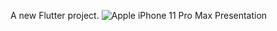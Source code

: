 A new Flutter project.
![Apple iPhone 11 Pro Max Presentation](https://user-images.githubusercontent.com/112031810/187051926-fa3eedf5-d785-4193-81d1-baa3c0613b34.png)
